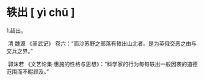 # 轶出   [ yì chū ]

1.超出。

​	清 魏源 《圣武记》 卷六：“而沙苏野之部落有轶出山北者。是为英俄交恶之由与交兵之界。”

​    郭沫若 《文艺论集·惠施的性格与思想》：“科学家的行为每每轶出一般因袭的道德范围而不暇顾及。”